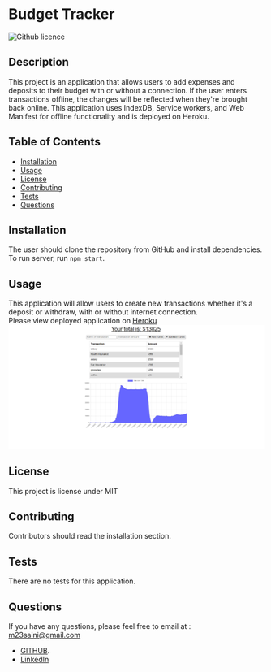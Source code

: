 

# Budget Tracker 

![Github licence](http://img.shields.io/badge/license-MIT-blue.svg)

## Description 
This project is an application that allows users to add expenses and deposits to their budget with or without a connection. If the user enters transactions offline, the changes will be reflected when they're brought back online. This application uses IndexDB, Service workers, and Web Manifest for offline functionality and is deployed on Heroku. 

## Table of Contents
* [Installation](#installation)
* [Usage](#usage)
* [License](#license)
* [Contributing](#contributing)
* [Tests](#tests)
* [Questions](#questions)

## Installation 
The user should clone the repository from GitHub and install dependencies. To run server, run `npm start`. 

## Usage 
This application will allow users to create new transactions whether it's a deposit or withdraw, with or without internet connection.<br>
Please view deployed application on [Heroku]( https://budget-tracker-mks.herokuapp.com/)<br>
<img src='public/home.png'>

## License 
This project is license under MIT

## Contributing 
Contributors should read the installation section. 

## Tests
There are no tests for this application. 

##  Questions

If you have any questions, please feel free to email at : m23saini@gmail.com

- [GITHUB](https://github.com/mandy2324).
- [LinkedIn](https://www.linkedin.com/in/m23saini)
